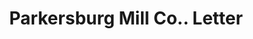 ---
doi: 10.7916/D8NK4S52
date_other: '1894'
date_other_textual: '1894'
form: correspondence
genre:
- Letters (correspondence)
name:
- Parkersburg Mill Co.
object_in_context_url: https://biggert.cul.columbia.edu/items/view/ave_biggert_01625
subject_hierarchical_geographic:
- Parkersburg, West Virginia, United States
subject_name:
- Parkersburg Mill Co.
title: Parkersburg Mill Co.. Letter
sort_title: Parkersburg Mill Co.. Letter
call_number: ave_biggert_01625
coordinates:
- 39.26611111111111,-81.54222222222222
pid: ave_biggert_01625
identifiers: ave_biggert_01625
thumbnail: https://derivativo-3.library.columbia.edu/iiif/2/ldpd:343973/full/!256,256/0/native.jpg
permalink: "/items/ave_biggert_01625/"
layout: iiif-image-page
---